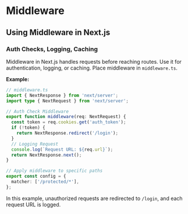 # Middleware

## Using Middleware in Next.js
### Auth Checks, Logging, Caching

Middleware in Next.js handles requests before reaching routes. Use it for authentication, logging, or caching. Place middleware in `middleware.ts`.

**Example:**

```ts
// middleware.ts
import { NextResponse } from 'next/server';
import type { NextRequest } from 'next/server';

// Auth Check Middleware
export function middleware(req: NextRequest) {
  const token = req.cookies.get('auth_token');
  if (!token) {
    return NextResponse.redirect('/login');
  }
  // Logging Request
  console.log(`Request URL: ${req.url}`);
  return NextResponse.next();
}

// Apply middleware to specific paths
export const config = {
  matcher: ['/protected/*'],
};
```

In this example, unauthorized requests are redirected to `/login`, and each request URL is logged.